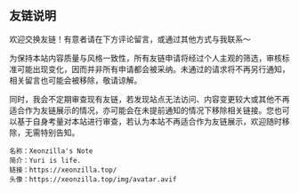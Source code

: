 ## 友链说明

欢迎交换友链！有意者请在下方评论留言，或通过其他方式与我联系～

为保持本站内容质量与风格一致性，所有友链申请将经过个人主观的筛选，审核标准可能出现变化，因而并非所有申请都会被采纳。未通过的请求将不再另行通知，相关留言也可能会被移除，敬请谅解。

同时，我会不定期审查现有友链，若发现站点无法访问、内容变更较大或其他不再适合作为友链展示的情况，亦可能会在未提前通知的情况下移除相关链接。您也可以基于自身考量对本站进行审查，若认为本站不再适合作为友链展示，欢迎随时移除，无需特别告知。

```plaintext title="本站点信息" frame="terminal" showLineNumbers=false
名称：Xeonzilla's Note
简介：Yuri is life.
链接：https://xeonzilla.top/
头像：https://xeonzilla.top/img/avatar.avif
```

